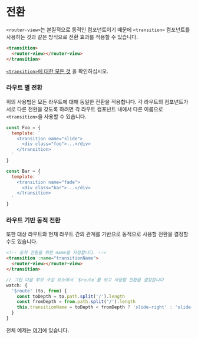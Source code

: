 # 전환

`<router-view>`는 본질적으로 동적인 컴포넌트이기 때문에 `<transition>` 컴포넌트를 사용하는 것과 같은 방식으로 전환 효과를 적용할 수 있습니다.

``` html
<transition>
  <router-view></router-view>
</transition>
```

[`<transition>`에 대한 모든 것](http://vuejs.org/guide/transitions.html) 을 확인하십시오.

### 라우트 별 전환

위의 사용법은 모든 라우트에 대해 동일한 전환을 적용합니다. 각 라우트의 컴포넌트가 서로 다른 전환을 갖도록 하려면 각 라우트 컴포넌트 내에서 다른 이름으로 `<transition>`을 사용할 수 있습니다.

``` js
const Foo = {
  template: `
    <transition name="slide">
      <div class="foo">...</div>
    </transition>
  `
}

const Bar = {
  template: `
    <transition name="fade">
      <div class="bar">...</div>
    </transition>
  `
}
```

### 라우트 기반 동적 전환

또한 대상 라우트와 현재 라우트 간의 관계를 기반으로 동적으로 사용할 전환을 결정할 수도 있습니다.

``` html
<!-- 동적 전환을 위한 name을 지정합니다. -->
<transition :name="transitionName">
  <router-view></router-view>
</transition>
```

``` js
// 그런 다음 부모 구성 요소에서 `$route`를 보고 사용할 전환을 결정합니다
watch: {
  '$route' (to, from) {
    const toDepth = to.path.split('/').length
    const fromDepth = from.path.split('/').length
    this.transitionName = toDepth < fromDepth ? 'slide-right' : 'slide-left'
  }
}
```

전체 예제는 [여기](https://github.com/vuejs/vue-router/blob/dev/examples/transitions/app.js)에 있습니다.
